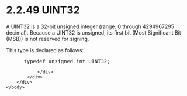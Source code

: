 <html dir="LTR" xmlns:mshelp="http://msdn.microsoft.com/mshelp" xmlns:ddue="http://ddue.schemas.microsoft.com/authoring/2003/5" xmlns:xlink="http://www.w3.org/1999/xlink" xmlns:tool="http://www.microsoft.com/tooltip">
    <head>
        <meta http-equiv="Content-Type" content="text/html; CHARSET=utf-8"></meta>
        <meta name="save" content="history"></meta>
        <title>2.2.49 UINT32</title>
        <xml>
            <mshelp:toctitle title="2.2.49 UINT32"></mshelp:toctitle>
            <mshelp:rltitle title="[MS-DTYP]: UINT32"></mshelp:rltitle>
            <mshelp:keyword index="A" term="362b8d72-2245-4c33-84a8-08c69f4c302f"></mshelp:keyword>
            <mshelp:attr name="DCSext.ContentType" value="open specification"></mshelp:attr>
            <mshelp:attr name="AssetID" value="362b8d72-2245-4c33-84a8-08c69f4c302f"></mshelp:attr>
            <mshelp:attr name="TopicType" value="kbRef"></mshelp:attr>
            <mshelp:attr name="DCSext.Title" value="[MS-DTYP]: UINT32" />
        </xml>
    </head>
    <body>
        <div id="header">
            <h1 class="heading">2.2.49 UINT32</h1>
        </div>
        <div id="mainSection">
            <div id="mainBody">
                <div id="allHistory" class="saveHistory"></div>
                <div id="sectionSection0" class="section" name="collapseableSection">
                    

<p>A UINT32 is a 32-bit unsigned integer (range: 0 through
4294967295 decimal). Because a UINT32 is unsigned, its first bit (Most
Significant Bit (MSB)) is not reserved for signing.</p>

<p>This type is declared as follows:</p>

<dl>
<dd>
<div><pre> typedef unsigned int UINT32;
</pre></div>
</dd></dl>


                </div>
            </div>
        </div>
    </body>
</html>